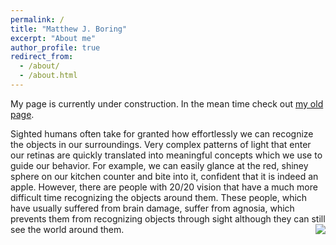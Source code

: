 ```yaml
---
permalink: /
title: "Matthew J. Boring"
excerpt: "About me"
author_profile: true
redirect_from: 
  - /about/
  - /about.html
---
```


My page is currently under construction. In the mean time check out [my old page](http://www.pitt.edu/~mjb200/).


Sighted humans often take for granted how effortlessly we can recognize the objects in our surroundings. Very complex patterns of light that enter our retinas are quickly translated into meaningful concepts which we use to guide our behavior. For example, we can easily glance at the red, shiney sphere on our kitchen counter and bite into it, confident that it is indeed an apple. However, there are people with 20/20 vision that have a much more difficult time recognizing the objects around them. These people, which have usually suffered from brain damage, suffer from agnosia, which prevents them from recognizing objects through sight although they can still see the world around them.
<img align="right" src="https://agnosia-ot.weebly.com/uploads/1/9/3/4/19340935/9666842.jpg?222">

